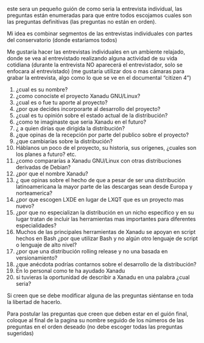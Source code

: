 este sera un pequeño guión de como seria la entrevista individual, las preguntas están enumeradas para que entre todos escojamos cuales son las preguntas definitivas (las preguntas no están en orden).

Mi idea es combinar segmentos de las entrevistas individuales con partes del conservatorio (donde estaríamos todos)

Me gustaría hacer las entrevistas individuales en un ambiente relajado, donde se vea al entrevistado realizando alguna actividad de su vida cotidiana (durante la entrevista NO aparecerá el entrevistador, solo se enfocara al entrevistado) (me gustaría utilizar dos o mas cámaras para grabar la entrevista, algo como lo que se ve en el documental “citizen 4”)


1. ¿cual es su nombre?
2. ¿como conociste el proyecto Xanadu GNU/Linux?
3. ¿cual es o fue tu aporte al proyecto?
4. ¿por que decides incorporarte al desarrollo del proyecto?
5. ¿cual es tu opinión sobre el estado actual de la distribución?
6. ¿como te imaginaste que seria Xanadu en el futuro?
7. ¿ a quien dirías que dirigida la distribución?
8. ¿que opinas de la recepción por parte del publico sobre el proyecto?
9. ¿que cambiarías sobre la distribución?
10. Háblanos un poco de el proyecto, su historia, sus orígenes, ¿cuales son los planes a futuro? etc.
11. ¿como compararías a Xanadu GNU/Linux con otras distribuciones derivadas de Debian?
12. ¿por que el nombre Xanadu?
13. ¿ que opinas sobre el hecho de que a pesar de ser una distribución latinoamericana la mayor parte de las descargas sean desde Europa y norteamerica?
14.  ¿por que escogen LXDE en lugar de LXQT que es un proyecto mas nuevo?
15. ¿por que no especializan la distribución en un nicho especifico y en su lugar tratan de incluir las herramientas mas importantes para diferentes especialidades?
16. Muchos de las principales herramientas de Xanadu se apoyan en script hechos en Bash ¿por que utilizar Bash y no algún otro lenguaje de script o lenguaje de alto nivel?
17. ¿por que una distribución rolling release y no una basada en versionamiento?
18. ¿que anécdota podrías contarnos sobre el desarrollo de la distribución?
19. En lo personal como te ha ayudado Xanadu
20. si tuvieras la oportunidad de describir a Xanadu en una palabra ¿cual seria?

Si creen que se debe modificar alguna de las preguntas siéntanse en toda la libertad de hacerlo.

Para postular las preguntas que creen que deben estar en el guión final, coloque al final de la pagina su nombre seguido de los números de las preguntas en el orden deseado (no debe escoger todas las preguntas sugeridas)
